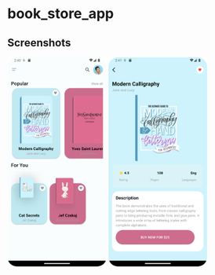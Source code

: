 # book_store_app

## Screenshots
 <div style="float: left;">
  <img src="screenshots/Screenshot_20230723_154417.png" width=40% height=40% />
  <img src="screenshots/Screenshot_20230723_154507.png"  width=40% height=40% />
</div>